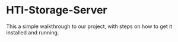 # HTI-Storage-Server
This a simple walkthrough to our project, with steps on how to get it installed and running.
